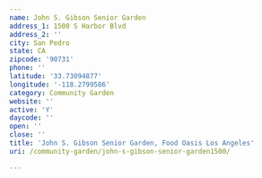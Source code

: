```yaml
---
name: John S. Gibson Senior Garden
address_1: 1500 S Harbor Blvd
address_2: ''
city: San Pedro
state: CA
zipcode: '90731'
phone: ''
latitude: '33.73094877'
longitude: '-118.2799586'
category: Community Garden
website: ''
active: 'Y'
daycode: ''
open: ''
close: ''
title: 'John S. Gibson Senior Garden, Food Oasis Los Angeles'
uri: /community-garden/john-s-gibson-senior-garden1500/

---
```

